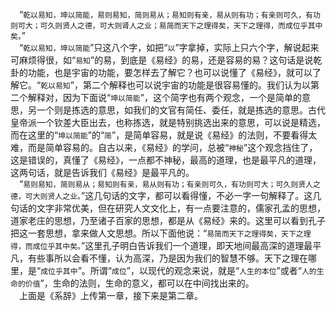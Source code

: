 &emsp;“``乾以易知，坤以简能，易则易知，简则易从；易知则有亲，易从则有功；有亲则可久，有功则可大；可久则贤人之德，可大则肾人之业；易简而天下之理得矣，天下之理得，而成位乎其中矣。``”<br>&emsp;“``乾以易知，坤以简能``”只这八个字，如把“``以``”字拿掉，实际上只六个字，解说起来可麻烦得很，如“``易知``”的易，到底是《易经》的易，还是容易的易？这句话是说乾卦的功能，也是宇宙的功能，要怎样去了解它？也可以说懂了《易经》，就可以了解它。“``乾以易知``”，第二个解释也可以说宇宙的功能是很容易懂的。我们认为以第二个解释对，因为下面说“``坤以简能``”，这个简字也有两个观念，一个是简单的意思，另一个则是拣选的意思，如我们的文官有简任、委任，就是拣选的意思。古代皇帝派一个钦差大臣出去，也称拣选，就是特别挑选出来的意思，可以说是精选，而在这里的“``坤以简能``”的“``简``”，是简单容易，就是说《易经》的法则，不要看得太难，而是简单容易的。自古以来，《易经》的学问，总被“``神秘``”这个观念挡住了，这是错误的，真懂了《易经》，一点都不神秘，最高的道理，也是最平凡的道理，这两句话，就是告诉我们《易经》是最平凡的。<br>&emsp;“``易则易知，简则易从；易知则有亲，易从则有功；有亲则可久，有功则可大；可久则贤人之德，可大则贤人之业。``”这几句话的文字，都可以看得懂，不必一字一句解释了。这几句话的文字非常优美，但在研究人文文化上，有一点要注意的，儒家孔孟的思想，道家老庄的思想，乃至诸子百家的思想，都是从《易经》来的。这里可以看到孔子把这一套思想，拿来做人文思想。所以下面他说：“``易简而天下之理得矣，天下之理得，而成位乎其中矣。``”这里孔子明白告诉我们一个道理，即天地间最高深的道理最平凡，有些事所以会看不懂，认为高深，乃是因为我们的智慧不够。天下之理在哪里，是“``成位乎其中``”。所谓“``成位``”，以现代的观念来说，就是“``人生的本位``”或者“``人的生命的价值``”，生命的法则，生命的意义，都可以在中间找出来的。<br>&emsp;上面是《系辞》上传第一章，接下来是第二章。<br>